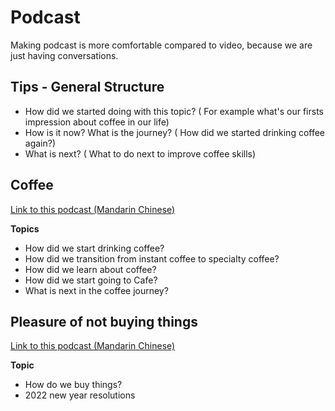 # Podcast

Making podcast is more comfortable compared to video, because we are just having conversations.

## Tips - General Structure

- How did we started doing with this topic? ( For example what's our firsts impression about coffee in our life)
- How is it now? What is the journey? ( How did we started drinking coffee again?)
- What is next? ( What to do next to improve coffee skills)

## Coffee

[Link to this podcast (Mandarin Chinese)](https://www.bilibili.com/video/BV15D4y1c7Ju?spm_id_from=444.41.0.0)

**Topics**

- How did we start drinking coffee?
- How did we transition from instant coffee to specialty coffee?
- How did we learn about coffee?
- How did we start going to Cafe?
- What is next in the coffee journey?

## Pleasure of not buying things

[Link to this podcast (Mandarin Chinese)](https://www.bilibili.com/video/BV1S34y1z7zD?p=1&share_medium=iphone&share_plat=ios&share_session_id=BB9687D0-CA40-412A-B94D-DE7E1EF7D7D9&share_source=COPY&share_tag=s_i&timestamp=1640946767&unique_k=OG74DUA)

**Topic**

- How do we buy things?
- 2022 new year resolutions

